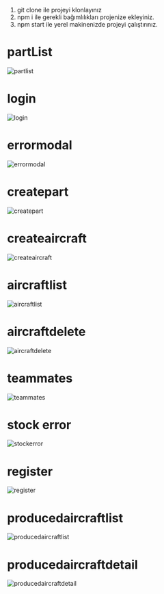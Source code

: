 1) git clone ile projeyi klonlayınız
2) npm i ile gerekli bağımlılıkları projenize ekleyiniz.
3) npm start ile yerel makinenizde projeyi çalıştırınız.

# partList
![partlist](https://github.com/user-attachments/assets/8fb88424-234b-4fc2-8988-516a745ebad6)
# login
![login](https://github.com/user-attachments/assets/d57c0724-2cbb-4745-a015-bcd56ea1ed6a)
# errormodal
![errormodal](https://github.com/user-attachments/assets/c6e4a967-7e83-4029-8dcf-8dea1e44e0ef)
# createpart
![createpart](https://github.com/user-attachments/assets/1c2938b7-68e5-43bd-8254-06314ffc9af4)
# createaircraft
![createaircraft](https://github.com/user-attachments/assets/b32b2e96-3d17-4001-9cb3-e496086474ea)
# aircraftlist
![aircraftlist](https://github.com/user-attachments/assets/484fc426-54f9-490b-855c-b71fa3e5a470)
# aircraftdelete
![aircraftdelete](https://github.com/user-attachments/assets/5fdedd09-a3db-4ce3-984e-cbabfa20d59f)
# teammates
![teammates](https://github.com/user-attachments/assets/78e34ca6-4d69-444b-9dd8-a3d9786a466e)
# stock error
![stockerror](https://github.com/user-attachments/assets/b3842ef3-ed1e-4a0d-bdf1-d027ac8f3169)
# register
![register](https://github.com/user-attachments/assets/b8b289f9-a6a1-4985-b3d9-43c1fa82a37b)
# producedaircraftlist
![producedaircraftlist](https://github.com/user-attachments/assets/73b30b91-13cd-42ba-8c00-0cf889deacb0)
# producedaircraftdetail
![producedaircraftdetail](https://github.com/user-attachments/assets/6c231d4e-6fce-42f3-8607-470e73e8cb5e)

